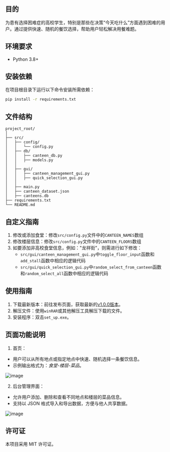 ## 目的
为患有选择困难症的高校学生，特别是那些在决策“今天吃什么”方面遇到困难的用户。通过提供快速、随机的餐饮选择，帮助用户轻松解决用餐难题。

## 环境要求
- Python 3.8+

## 安装依赖
在项目根目录下运行以下命令安装所需依赖：
```sh
pip install -r requirements.txt
```
## 文件结构
```ssh
project_root/
│
├── src/
│   ├── config/
│   │   └── config.py
│   ├── db/
│   │   ├── canteen_db.py
│   │   ├── models.py
│   │   
│   ├── gui/
│   │   ├── canteen_management_gui.py
│   │   ├── quick_selection_gui.py
│   │   
│   ├── main.py
│   ├── canteen_dataset.json
│   ├── canteens.db
├── requirements.txt
└── README.md
```
## 自定义指南
1. 修改或添加食堂：修改`src/config.py`文件中的`CANTEEN_NAMES`数组
2. 修改楼层信息：修改`src/config.py`文件中的`CANTEEN_FLOORS`数组
3. 如要添加非高校食堂信息，例如："龙祥街"，则需进行如下修改：
   - `src/gui/canteen_management_gui.py`中`toggle_floor_input`函数和`add_stall`函数中相应的逻辑代码
   - `src/gui/quick_selection_gui.py`中`random_select_from_canteen`函数和`random_select_all`函数中相应的逻辑代码

## 使用指南
1. 下载最新版本：前往发布页面，获取最新的[v1.0.0版本](https://github.com/Harryleft/today-eat-what/releases/tag/1.0.0)。
2. 解压文件：使用`winRAR`或其他解压工具解压下载的文件。
3. 安装程序：双击`set_up.exe`。


## 页面功能说明
1. 首页：
- 用户可以从所有地点或指定地点中快速、随机选择一条餐饮信息。
- 示例输出格式为：_食堂-楼层-菜品_。

![image](https://github.com/user-attachments/assets/f2c3d673-567a-4689-8e5d-4fd02ef39320)

2. 后台管理界面：
- 允许用户添加、删除和查看不同地点和楼层的菜品信息。
- 支持以 JSON 格式导入和导出数据，方便与他人共享数据。

![image](https://github.com/user-attachments/assets/6ae01085-5752-4475-8357-9feef4406a93)

## 许可证
本项目采用 MIT 许可证。

  
